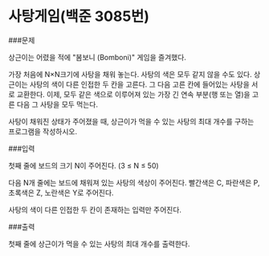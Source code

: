 # 사탕게임(백준 3085번)

###문제

상근이는 어렸을 적에 "봄보니 (Bomboni)" 게임을 즐겨했다.


가장 처음에 N×N크기에 사탕을 채워 놓는다. 사탕의 색은 모두 같지 않을 수도 있다. 상근이는 사탕의 색이 다른 인접한 두 칸을 고른다. 그 다음 고른 칸에 들어있는 사탕을 서로 교환한다. 이제, 모두 같은 색으로 이루어져 있는 가장 긴 연속 부분(행 또는 열)을 고른 다음 그 사탕을 모두 먹는다.


사탕이 채워진 상태가 주어졌을 때, 상근이가 먹을 수 있는 사탕의 최대 개수를 구하는 프로그램을 작성하시오.


###입력

첫째 줄에 보드의 크기 N이 주어진다. (3 ≤ N ≤ 50)


다음 N개 줄에는 보드에 채워져 있는 사탕의 색상이 주어진다. 빨간색은 C, 파란색은 P, 초록색은 Z, 노란색은 Y로 주어진다.


사탕의 색이 다른 인접한 두 칸이 존재하는 입력만 주어진다.


###출력

첫째 줄에 상근이가 먹을 수 있는 사탕의 최대 개수를 출력한다.
